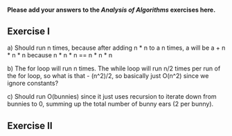#### Please add your answers to the ***Analysis of  Algorithms*** exercises here.

## Exercise I

a) Should run n times, because after adding n * n to a n times, a will be a + n * n * n because n * n * n == n * n * n

b) The for loop will run n times. The while loop will run n/2 times per run of the for loop, so what is that - (n^2)/2, so basically just O(n^2) since we ignore constants? 


c) Should run O(bunnies) since it just uses recursion to iterate down from bunnies to 0, summing up the total number of bunny ears (2 per bunny).

## Exercise II


